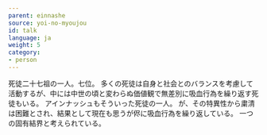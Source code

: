 ```yaml
---
parent: einnashe
source: yoi-no-myoujou
id: talk
language: ja
weight: 5
category:
- person
---
```


死徒二十七祖の一人。七位。
多くの死徒は自身と社会とのバランスを考慮して活動するが、中には中世の頃と変わらぬ価値観で無差別に吸血行為を繰り返す死徒もいる。
アインナッシュもそういった死徒の一人。
が、その特異性から粛清は困難とされ、結果として現在も思うが侭に吸血行為を繰り返している。
一つの固有結界と考えられている。
